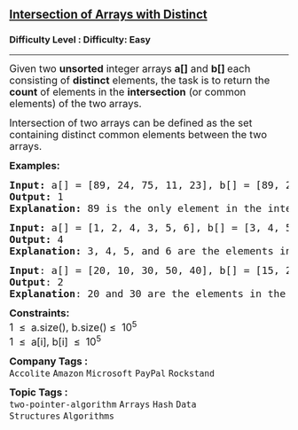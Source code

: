 <h2><a href="https://www.geeksforgeeks.org/problems/intersection-of-two-arrays2404/1?page=1&category=two-pointer-algorithm,sliding-window,prefix-sum&difficulty=Basic,Easy&sortBy=submissions">Intersection of Arrays with Distinct</a></h2><h3>Difficulty Level : Difficulty: Easy</h3><hr><div class="problems_problem_content__Xm_eO"><p><span style="font-size: 18px;">Given two <strong>unsorted</strong> integer arrays <strong>a[]</strong> and <strong>b[] </strong>each consisting of&nbsp;<strong>distinct</strong> elements, the task is to return the <strong>count</strong> of elements in the <strong>intersection</strong> (or common elements) of the two arrays.</span></p>
<p><span style="font-size: 18px;">Intersection of two arrays can be defined as the set containing distinct common elements between the two arrays.&nbsp;</span></p>
<p><strong><span style="font-size: 18px;">Examples:</span></strong></p>
<pre><strong><span style="font-size: 18px;">Input: </span></strong><span style="font-size: 18px;">a[] = [89, 24, 75, 11, 23], b[] = [89, 2, 4]</span><br><span style="font-size: 18px;"><strong>Output: </strong>1
</span><span style="font-size: 18px;"><strong>Explanation: </strong>89 is the only element in the intersection of two arrays.</span></pre>
<pre><strong><span style="font-size: 18px;">Input: </span></strong><span style="font-size: 18px;">a[] = [1, 2, 4, 3, 5, 6], b[] = [3, 4, 5, 6, 7]
<strong>Output: </strong>4<strong>
Explanation: </strong>3, 4, 5, and 6 are the elements in the intersection of two arrays.</span></pre>
<pre><span style="font-size: 18px;"><strong>Input</strong>: a[] = [20, 10, 30, 50, 40], b[] = [15, 25, 30, 20, 35]
<strong>Output</strong>: 2
<strong>Explanation</strong>: 20 and 30 are the elements in the intersection of the two arrays.</span>
</pre>
<p><span style="font-size: 18px;"><strong>Constraints:</strong></span><br><span style="font-size: 18px;">1&nbsp; ≤&nbsp; a.size(), b.size() ≤&nbsp; 10<sup>5</sup><br>1&nbsp; ≤&nbsp; a[i], b[i]&nbsp; ≤&nbsp; 10<sup>5</sup></span></p></div><p><span style=font-size:18px><strong>Company Tags : </strong><br><code>Accolite</code>&nbsp;<code>Amazon</code>&nbsp;<code>Microsoft</code>&nbsp;<code>PayPal</code>&nbsp;<code>Rockstand</code>&nbsp;<br><p><span style=font-size:18px><strong>Topic Tags : </strong><br><code>two-pointer-algorithm</code>&nbsp;<code>Arrays</code>&nbsp;<code>Hash</code>&nbsp;<code>Data Structures</code>&nbsp;<code>Algorithms</code>&nbsp;